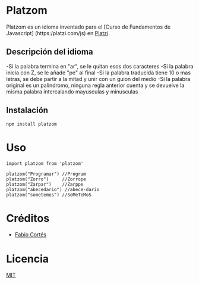 # Platzom

Platzom es un idioma inventado para el [Curso de
Fundamentos de Javascript] (https:/platzi.com/js) en [Platzi](https:/platzi.com).

## Descripción del idioma

-Si la palabra termina en "ar", se le quitan esos dos caracteres
-Si la palabra inicia con Z, se le añade "pe" al final
-Si la palabra traducida tiene 10 o mas letras, se debe partir a la mitad y unir con un guion del medio
-Si la palabra original es un palindromo, ninguna regla anterior cuenta y se devuelve la misma palabra intercalando mayusculas y minusculas

## Instalación

```
npm install platzom
```

# Uso

```
import platzom from 'platzom'

platzom("Programar") //Program
platzom("Zorro")     //Zorrope
platzom("Zarpar")    //Zarppe
platzom("abecedario") //abece-dario
platzom("sometemos") //SoMeTeMoS
```

# Créditos
- [Fabio Cortés](https:/twitter.com/@fabiojcortes)

# Licencia

[MIT](https://opensource.org/licenses/MIT)
